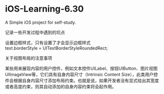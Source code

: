 # iOS-Learning-6.30

A Simple iOS project for self-study.

记录一些开发过程中遇到的坑点

设置边框样式，只有设置了才会显示边框样式  
text.borderStyle = UITextBorderStyleRoundedRect;




关于视图布局的注意事项

某些用来展现内容的用户控件，例如文本控件UILabel、按钮UIButton、图片视图UIImageView等，它们具有自身内容尺寸（Intrinsic Content Size），此类用户控件会根据自身内容尺寸添加布局约束。也就是说，如果开发者没有显式给出其宽度或者高度约束，则其自动添加的自身内容约束将会起作用。
